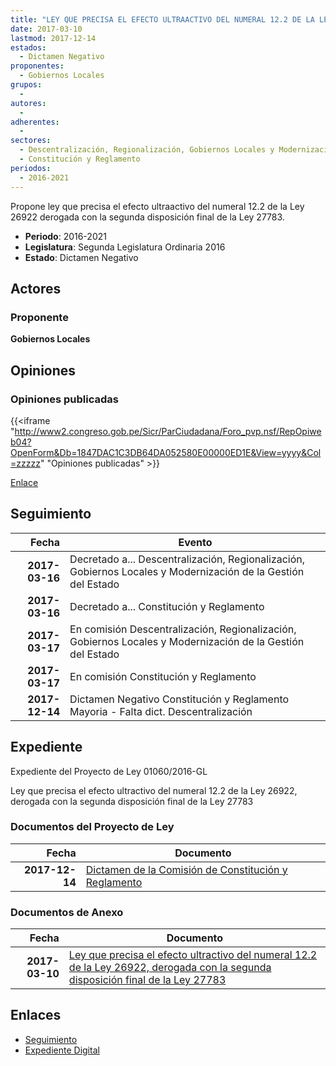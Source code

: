 ```yaml
---
title: "LEY QUE PRECISA EL EFECTO ULTRAACTIVO DEL NUMERAL 12.2 DE LA LEY 26922 DEROGADA CON LA SEGUNDA DISPOSICIÓN FINAL DE LA LEY 27783"
date: 2017-03-10
lastmod: 2017-12-14
estados: 
  - Dictamen Negativo
proponentes: 
  - Gobiernos Locales
grupos: 
  - 
autores: 
  - 
adherentes: 
  - 
sectores: 
  - Descentralización, Regionalización, Gobiernos Locales y Modernización de la Gestión del Estado
  - Constitución y Reglamento
periodos: 
  - 2016-2021
---
```


Propone ley que precisa el efecto ultraactivo del numeral 12.2 de la Ley 26922 derogada con la segunda disposición final de la Ley 27783.

- **Periodo**: 2016-2021
- **Legislatura**: Segunda Legislatura Ordinaria 2016
- **Estado**: Dictamen Negativo

## Actores

### Proponente

**Gobiernos Locales**


## Opiniones

### Opiniones publicadas

{{<iframe "http://www2.congreso.gob.pe/Sicr/ParCiudadana/Foro_pvp.nsf/RepOpiweb04?OpenForm&Db=1847DAC1C3DB64DA052580E00000ED1E&View=yyyy&Col=zzzzz" "Opiniones publicadas" >}}

[Enlace](http://www2.congreso.gob.pe/Sicr/ParCiudadana/Foro_pvp.nsf/RepOpiweb04?OpenForm&Db=1847DAC1C3DB64DA052580E00000ED1E&View=yyyy&Col=zzzzz)

## Seguimiento

| Fecha | Evento |
|------:|--------|
| **2017-03-16** | Decretado a... Descentralización, Regionalización, Gobiernos Locales y Modernización de la Gestión del Estado|
| **2017-03-16** | Decretado a... Constitución y Reglamento|
| **2017-03-17** | En comisión Descentralización, Regionalización, Gobiernos Locales y Modernización de la Gestión del Estado|
| **2017-03-17** | En comisión Constitución y Reglamento|
| **2017-12-14** | Dictamen Negativo Constitución y Reglamento Mayoria - Falta dict. Descentralización|


## Expediente

Expediente del Proyecto de Ley 01060/2016-GL

Ley que precisa el efecto ultractivo del numeral 12.2 de la Ley 26922, derogada con la segunda disposición final de la Ley 27783


### Documentos del Proyecto de Ley

| Fecha | Documento |
|------:|--------|
| **2017-12-14** | [Dictamen de la Comisión de Constitución y Reglamento](http://www.leyes.congreso.gob.pe/Documentos/2016_2021/Dictamenes/Proyectos_de_Ley/01060DC04MAY20171214.pdf) |

### Documentos de Anexo

| Fecha | Documento |
|------:|--------|
| **2017-03-10** | [Ley que precisa el efecto ultractivo del numeral 12.2 de la Ley 26922, derogada con la segunda disposición final de la Ley 27783](http://www.leyes.congreso.gob.pe/Documentos/2016_2021/Proyectos_de_Ley_y_de_Resoluciones_Legislativas/PL0106020170310.pdf) |

## Enlaces 

- [Seguimiento](http://www2.congreso.gob.pe/Sicr/TraDocEstProc/CLProLey2016.nsf/f7fff46988ca05b1052578e100829cc7/d10aa060df77cae1052580df006dffc4?OpenDocument)
- [Expediente Digital](http://www2.congreso.gob.pehttp://www2.congreso.gob.pe/Sicr/TraDocEstProc/CLProLey2016.nsf/f7fff46988ca05b1052578e100829cc7/d10aa060df77cae1052580df006dffc4?OpenDocument&Click=05257FB7005EB655.eb71d0cf91d8294e05256cdf006b5706/$Body/0.1C6C)

